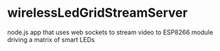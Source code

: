 # wirelessLedGridStreamServer
node.js app that uses web sockets to stream video to ESP8266 module driving a matrix of smart LEDs
